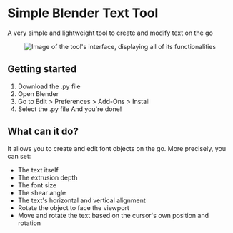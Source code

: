 # Simple Blender Text Tool
A very simple and lightweight tool to create and modify text on the go
<p align="center">
  <img src="https://github.com/Clement2A/SimpleBlenderTextTool/assets/44134904/87860770-322a-4b52-8f60-dae356ecd80a" alt="Image of the tool's interface, displaying all of its functionalities" title="Simple Blender Text Tool">
</p>

## Getting started
1. Download the .py file
2. Open Blender
3. Go to Edit > Preferences > Add-Ons > Install
4. Select the .py file
And you're done!

## What can it do?
It allows you to create and edit font objects on the go. More precisely, you can set:
+ The text itself
+ The extrusion depth
+ The font size
+ The shear angle
+ The text's horizontal and vertical alignment
+ Rotate the object to face the viewport
+ Move and rotate the text based on the cursor's own position and rotation
